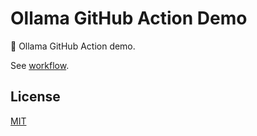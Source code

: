 # Ollama GitHub Action Demo

🦙 Ollama GitHub Action demo.

See [workflow](.github/workflows/ollama.yml).

## License

[MIT](LICENSE)
